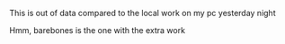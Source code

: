 This is out of data compared to the local work on my pc yesterday night


Hmm, barebones is the one with the extra work
